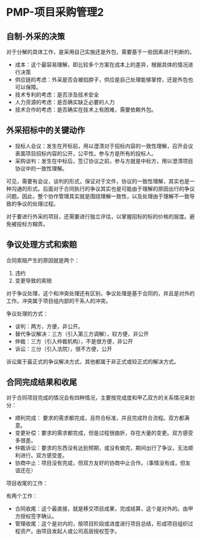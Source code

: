 # PMP-项目采购管理2

## 自制-外采的决策

对于分解的具体工作，是采用自己实施还是外包，需要基于一些因素进行判断的。

- 成本：这个最容易理解，即比较多个方案在成本上的差异，根据具体的情况进行决策
- 供应链的考虑：外采是否会被掐脖子，供应是自己处理能够掌控，还是外包也可以保障。
- 技术专利的考虑：是否涉及技术安全
- 人力资源的考虑：是否确实缺乏必要的人力
- 技术合作的考虑：是否确实在技术上有困难，需要依赖外包。

## 外采招标中的关键动作

- 投标人会议：发生在开标前，用以澄清对于招标内容的一致性理解，召开会议表面项目招标内容的公开，公平性。参与方是所有的投标人。
- 采购谈判：发生在中标后，签订协议之前。参与方就是中标方，用以澄清项目协议中的一致性理解。

可见，需要有会议，谈判的形式，保证对于文件，协议的一致性理解，其实也是一种沟通的形式。后面对于合同执行的争议其实也是可能由于理解的原因出行的争议问题。因此，整个协作管理其实就是围绕理解一致性，以及处理由于理解不一致导致的争议的处理过程。

对于要进行外采的项目，还需要进行独立评估，以掌握招标的标的价格的层度。避免被投标方糊弄。

## 争议处理方式和索赔

合同索赔产生的原因就是两个：

1. 违约
2. 变更导致的索赔

对于争议处理，这个和冲突处理还有区别，争议处理是基于合同的，并且是对外的工作。冲突属于项目组内部的干系人的冲突。

争议处理的方式：

- 谈判：两方，方便，非公开。
- 替代争议解决：三方（引入第三方调解），较方便，非公开
- 仲裁：三方（引入仲裁机构），不是很方便，非公开
- 诉讼：三分（引入法院），很不方便，公开

诉讼属于最正式的争议解决方式，其他都属于非正式或较正式的解决方式。

## 合同完成结果和收尾

对于合同项目完成的情况会有四种情况，主要按完成度和甲乙双方的关系情况来划分：

- 顺利完成： 要求的需求都完成，且符合标准，并且完成符合流程。双方都满意。
- 变更补偿：要求的需求都完成，但是过程很曲折，存在大量的变更。双方感受多很差。
- 仲裁诉讼：要求的东西没有达到预期，或没有做完，期间出行了争议，无法顺利进行。双方感受差。
- 协商中止：项目没有完成，但双方友好的协商中止合作。（事情没有成，但友谊还在）

项目收尾的工作：

有两个工作：

- 合同收尾：这个最直接，就是移交项目成果，完成结算，这个是对外的。由甲方授权签字确认。
- 管理收尾：这个是对内的，按项目阶段或进度进行项目总结，形成项目组织过程资产。由项目发起人或公司高层授权签字。



